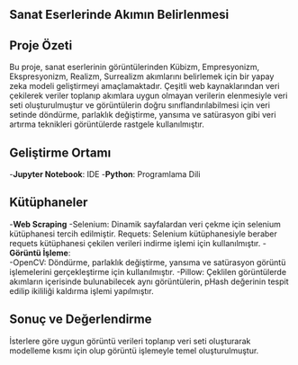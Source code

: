 ## Sanat Eserlerinde Akımın Belirlenmesi

## Proje Özeti
Bu proje, sanat eserlerinin görüntülerinden Kübizm, Empresyonizm, Ekspresyonizm, Realizm, Surrealizm akımlarını belirlemek için bir yapay zeka modeli geliştirmeyi amaçlamaktadır. Çeşitli web kaynaklarından veri çekilerek veriler toplanıp akımlara uygun olmayan verilerin elenmesiyle veri seti oluşturulmuştur ve görüntülerin doğru sınıflandırılabilmesi için veri setinde döndürme, parlaklık değiştirme, yansıma ve satürasyon gibi veri artırma teknikleri görüntülerde rastgele kullanılmıştır.

## Geliştirme Ortamı
-**Jupyter Notebook**: IDE
-**Python**: Programlama Dili

## Kütüphaneler
  -**Web Scraping**
  -Selenium: Dinamik sayfalardan veri çekme için selenium kütüphanesi tercih edilmiştir.
  Requets: Selenium kütüphanesiyle beraber requets kütüphanesi çekilen verileri indirme işlemi için kullanılmıştır.
  -**Görüntü İşleme**:  
  -OpenCV: Döndürme, parlaklık değiştirme, yansıma ve satürasyon görüntü işlemelerini gerçekleştirme için kullanılmıştır.
  -Pillow: Çeklilen görüntülerde akımların içerisinde bulunabilecek aynı görüntülerin, pHash değerinin tespit edilip ikililiği kaldırma işlemi yapılmıştır.
  
## Sonuç ve Değerlendirme
İsterlere göre uygun görüntü verileri toplanıp veri seti oluşturarak modelleme kısmı için olup görüntü işlemeyle temel oluşturulmuştur.

  


